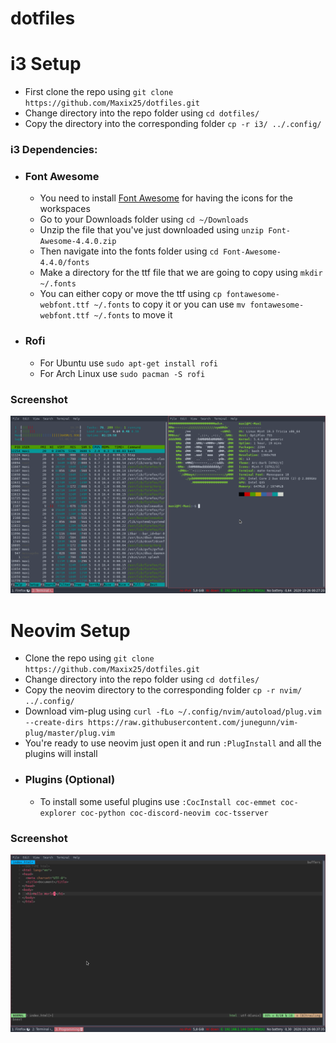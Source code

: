 # dotfiles
# i3 Setup
- First clone the repo using ```git clone https://github.com/Maxix25/dotfiles.git```
- Change directory into the repo folder using ```cd dotfiles/```
- Copy the directory into the corresponding folder ```cp -r i3/ ../.config/```
### i3 Dependencies:
- ### Font Awesome
  - You need to install <a href="https://github.com/FortAwesome/Font-Awesome/archive/v4.4.0.zip">Font Awesome</a> for having the icons for the workspaces
  - Go to your Downloads folder using ```cd ~/Downloads```
  - Unzip the file that you've just downloaded using ```unzip Font-Awesome-4.4.0.zip```
  - Then navigate into the fonts folder using ```cd Font-Awesome-4.4.0/fonts```
  - Make a directory for the ttf file that we are going to copy using ```mkdir ~/.fonts```
  - You can either copy or move the ttf using ```cp fontawesome-webfont.ttf ~/.fonts``` to copy it or you can use ```mv fontawesome-webfont.ttf ~/.fonts``` to move it
- ### Rofi
  - For Ubuntu use ```sudo apt-get install rofi```
  - For Arch Linux use ```sudo pacman -S rofi```
  
### Screenshot
![i3Screenshot](https://github.com/Maxix25/dotfiles/blob/master/screenshots/i3.png)
# Neovim Setup
- Clone the repo using ```git clone https://github.com/Maxix25/dotfiles.git```
- Change directory into the repo folder using ```cd dotfiles/```
- Copy the neovim directory to the corresponding folder ```cp -r nvim/ ../.config/```
- Download vim-plug using ```curl -fLo ~/.config/nvim/autoload/plug.vim --create-dirs https://raw.githubusercontent.com/junegunn/vim-plug/master/plug.vim```
- You're ready to use neovim just open it and run ```:PlugInstall``` and all the plugins will install
- ### Plugins (Optional)
  - To install some useful plugins use ```:CocInstall coc-emmet coc-explorer coc-python coc-discord-neovim coc-tsserver```
### Screenshot
![NeovimScreenshot](https://github.com/Maxix25/dotfiles/blob/master/screenshots/neovim.png)
